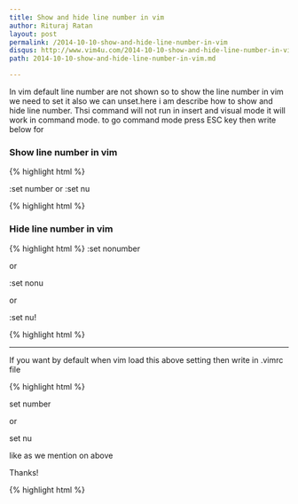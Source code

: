 ```yaml
---
title: Show and hide line number in vim
author: Rituraj Ratan
layout: post
permalink: /2014-10-10-show-and-hide-line-number-in-vim
disqus: http://www.vim4u.com/2014-10-10-show-and-hide-line-number-in-vim
path: 2014-10-10-show-and-hide-line-number-in-vim.md

---
```


In vim default line number are not shown so to show the line number in vim we need to set it also we can unset.here i am describe how to show and hide line number.
Thsi command will not run in insert and visual mode it will work in command mode. to go command mode press ESC key then write below for       

### Show line number in vim
{% highlight html %}

:set number
or 
:set nu

{% highlight html %}

### Hide line number in vim
{% highlight html %}
:set nonumber

or 

:set nonu

or 

:set nu!

{% highlight html %}


-----

If you want by default when vim load this above setting then write in .vimrc file

{% highlight html %}

set number

or

set nu

like as we mention on above

Thanks!

{% highlight html %}